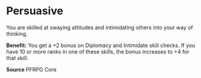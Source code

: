 ﻿---
cssclass: [feats]

---
# Persuasive

You are skilled at swaying attitudes and intimidating others into your way of thinking.

**Benefit:** You get a +2 bonus on Diplomacy and Intimidate skill checks. If you have 10 or more ranks in one of these skills, the bonus increases to +4 for that skill.

**Source** PFRPG Core